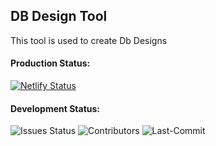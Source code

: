 ## DB Design Tool

This tool is used to create Db Designs

#### Production Status:

[![Netlify Status](https://api.netlify.com/api/v1/badges/ced59ddd-d968-4e92-8f88-29484b370a51/deploy-status)](https://app.netlify.com/sites/dbdesigntool/deploys) 

#### Development Status: 

![Issues Status](https://img.shields.io/bitbucket/issues/vineetvk01/DBDesignTool) ![Contributors](https://img.shields.io/github/contributors/vineetvk01/DBDesignTool?color=green) ![Last-Commit](https://img.shields.io/github/last-commit/vineetvk01/DBDesignTool)
